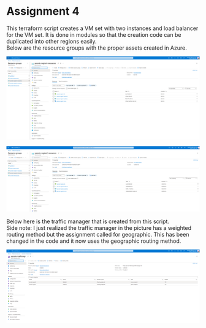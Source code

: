 # Assignment 4
This terraform script creates a VM set with two instances and load balancer for the VM set. It is done in modules so that the creation code can be duplicated into other regions easily.</br>
Below are the resource groups with the proper assets created in Azure.

![Resource Group 1](https://github.com/DerekFXu/Assignment4_Varonis/blob/main/images/rg1.PNG?raw=true)

![Resource Group 2](https://github.com/DerekFXu/Assignment4_Varonis/blob/main/images/rg3.PNG?raw=true)

Below here is the traffic manager that is created from this script.</br>
Side note: I just realized the traffic manager in the picture has a weighted routing method but the assignment called for geographic. This has been changed in the code and it now uses the geographic routing method.

![Traffic Manager](https://github.com/DerekFXu/Assignment4_Varonis/blob/main/images/traffic_manager.PNG?raw=true)
